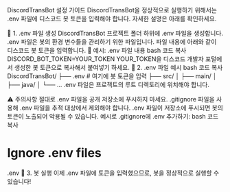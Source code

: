 DiscordTransBot 설정 가이드
DiscordTransBot을 정상적으로 실행하기 위해서는 .env 파일에 디스코드 봇 토큰을 입력해야 합니다. 자세한 설명은 아래를 확인하세요.

📄 1. .env 파일 생성
DiscordTransBot 프로젝트 폴더 하위에 .env 파일을 생성합니다.
.env 파일은 봇의 환경 변수들을 관리하기 위한 파일입니다.
파일 내용에 아래와 같이 디스코드 봇 토큰을 입력합니다.
📝 예시: .env 파일 내용
bash
코드 복사
DISCORD_BOT_TOKEN=YOUR_TOKEN
YOUR_TOKEN을 디스코드 개발자 포털에서 생성한 봇 토큰으로 복사해서 붙여넣기 하세요.
📌 2. .env 파일 예시
bash
코드 복사
DiscordTransBot/
├── .env                # 여기에 봇 토큰을 입력
├── src/
│   ├── main/
│   ├── java/
│   └── ...
.env 파일은 프로젝트의 루트 디렉토리에 위치해야 합니다.

⚠️ 주의사항
절대로 .env 파일을 공개 저장소에 푸시하지 마세요. .gitignore 파일을 사용해 .env 파일을 추적 대상에서 제외해야 합니다.
.env 파일이 저장소에 푸시되면 봇의 토큰이 노출되어 악용될 수 있습니다.
예시로 .gitignore에 .env 추가하기:
bash
코드 복사
# Ignore .env files
.env
🚀 3. 봇 실행
이제 .env 파일에 토큰을 입력했으므로, 봇을 정상적으로 실행할 수 있습니다!
